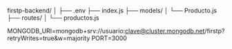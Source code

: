 firstp-backend/
│
├── .env
├── index.js
├── models/
│   └── Producto.js
├── routes/
│   └── productos.js


MONGODB_URI=mongodb+srv://usuario:clave@cluster.mongodb.net/firstp?retryWrites=true&w=majority
PORT=3000
